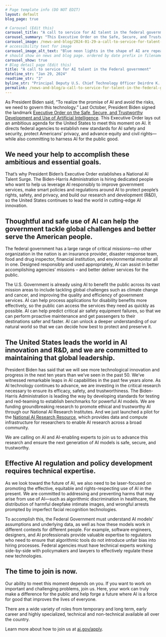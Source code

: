 ```yaml
---
# Page template info (DO NOT EDIT)
layout: default
blog_page: true

# Carousel (Edit this)
carousel_title: "A call to service for AI talent in the federal government"
carousel_summary: "This Executive Order on the Safe, Secure, and Trustworthy Development and Use of Artificial Intelligence lays out an ambitious agenda for the United States to meet this moment on AI."
carousel_image: /news-and-blog/2024-01-29-a-call-to-service-for-talent-in-the-federal-government-img/blog-card-AI.jpg
# accessibility text for image
carousel_image_alt_text: "Blue neon lights in the shape of AI are repeated on a yellow background"
# should show on news and blog page. ordered by date prefix in filename
carousel_show: true
# Blog detail page (Edit this)
title: "A call to service for AI talent in the Federal government"
dateline_str: "Jan 29, 2024"
readtime_str: "3"
byline_str: "Principal Deputy U.S. Chief Technology Officer Deirdre K. Mulligan and U.S. Digital Service Administrator Mina Hsiang"
permalink: /news-and-blog/a-call-to-service-for-talent-in-the-federal-government
---
```


As President Biden said, “To realize the promise of AI and avoid the risks, we need to govern this technology.” Last October, President Biden signed the landmark [Executive Order on the Safe, Secure, and Trustworthy Development and Use of Artificial Intelligence](https://www.whitehouse.gov/briefing-room/presidential-actions/2023/10/30/executive-order-on-the-safe-secure-and-trustworthy-development-and-use-of-artificial-intelligence/). This Executive Order lays out an ambitious agenda for the United States to meet this moment on AI. It directs federal agencies to establish new standards for AI safety and security, protect Americans’ privacy, and advance equity and civil rights—while also committing to harness AI for the public good.

## We need your help to accomplish these ambitious and essential goals.

That’s why President Biden’s Executive Order establishes a National AI Talent Surge. The Biden-Harris Administration is hiring dedicated people who want to help us leverage AI responsibly to improve government services, make smart policies and regulations around AI to protect people’s rights, safety, and privacy, and build our research and development (R&D), so the United States continues to lead the world in cutting-edge AI innovation.

## Thoughtful and safe use of AI can help the government tackle global challenges and better serve the American people.

The federal government has a large range of critical missions—no other organization in the nation is an insurance provider, disaster response team, food and drug inspector, financial institution, and environmental monitor all in one. Designed responsibly and used appropriately, AI can assist in better accomplishing agencies’ missions – and better deliver services for the public.

The U.S. Government is already using AI to benefit the public across its vast mission areas to include tackling global challenges such as climate change and cancer, and improving the quality and efficiency of government services. AI can help process applications for disability benefits more effectively, so the public can access the services they need as quickly as possible. AI can help predict critical air safety equipment failures, so that we can perform proactive maintenance and get passengers to their destinations safer and faster. AI can unlock a deeper understanding of our natural world so that we can decide how best to protect and preserve it.

## The United States leads the world in AI innovation and R&D, and we are committed to maintaining that global leadership.

President Biden has said that we will see more technological innovation and progress in the next ten years than we’ve seen in the past 50. We’ve witnessed remarkable leaps in AI capabilities in the past few years alone. As AI technology continues to advance, we are investing in the critical research necessary to ensure its efficacy, safety, and trustworthiness. The Biden-Harris Administration is leading the way by developing standards for testing and red-teaming to establish benchmarks for powerful AI models. We are funding groundbreaking research to promote ethical and trustworthy AI through our National AI Research Institutes. And we just launched a pilot for the [National AI Research Resource](https://new.nsf.gov/focus-areas/artificial-intelligence/nairr), which provides data and compute infrastructure for researchers to enable AI research across a broad community.

We are calling on AI and AI-enabling experts to join us to advance this research and ensure the next generation of AI models is safe, secure, and trustworthy.

## Effective AI regulation and policy development requires technical expertise.

As we look toward the future of AI, we also need to be laser-focused on promoting the effective, equitable and rights-respecting use of AI in the present. We are committed to addressing and preventing harms that may arise from use of AI—such as algorithmic discrimination in healthcare, the distribution of harmful deepfake intimate images, and wrongful arrests prompted by imperfect facial recognition technologies.

To accomplish this, the Federal Government must understand AI models’ assumptions and underlying data, as well as how these models work in different contexts for different people. For example, software engineers, designers, and AI professionals provide valuable expertise to regulators who need to ensure that algorithmic tools do not introduce unfair bias into hiring processes. Federal agencies must have technical experts working side-by-side with policymakers and lawyers to effectively regulate these new technologies.

## The time to join is now.

Our ability to meet this moment depends on you. If you want to work on important and challenging problems, join us. Here, your work can truly make a difference for the public and help forge a future where AI is a force for good that improves the lives of everyone.

There are a wide variety of roles from temporary and long term, early career and highly specialized, technical and non-technical available all over the country.

Learn more about how to join us at [ai.gov/apply](http://ai.gov/apply).
